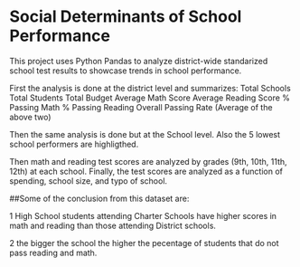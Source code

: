 # Social Determinants of School Performance 

This project uses Python Pandas to analyze district-wide standarized
school test results to showcase trends in school performance.

First the analysis is done at the district level and summarizes: 
    Total Schools
    Total Students
    Total Budget
    Average Math Score
    Average Reading Score
    % Passing Math
    % Passing Reading
    Overall Passing Rate (Average of the above two)

Then the same analysis is done but at the School level. 
Also the 5 lowest school performers are highligthed.

Then math and reading test scores are analyzed by grades (9th, 10th, 11th, 12th) 
at each school.
Finally, the test scores are analyzed as a function of spending, 
school size, and typo of school.

##Some of the conclusion from this dataset are:

1 High School students attending Charter Schools have higher 
scores in math and reading than those attending District schools. 

2 the bigger the school the higher the pecentage of students that do not pass reading and math. 

